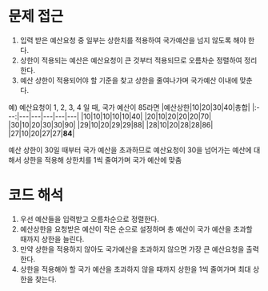 # 문제 접근 #
1. 입력 받은 예산요청 중 일부는 상한치를 적용하여 국가예산을 넘지 않도록 해야 한다.
2. 상한이 적용되는 예산은 예산요청이 큰 것부터 적용되므로 오름차순 정렬하여 정리한다.
3. 예산 상한이 적용되어야 할 기준을 찾고 상한을 줄여나가며 국가예산 이내에 맞춘다.

예) 예산요청이 1, 2, 3, 4 일 때, 국가 예산이 85라면
|예산상한|10|20|30|40|총합|
|:---:|---|---|---|---|---|
|10|10|10|10|10|40|
|20|10|20|20|20|70|
|30|10|20|30|30|90|
|29|10|20|29|29|88|
|28|10|20|28|28|86|
|27|10|20|27|27|**84**|

예산 상한이 30일 때부터 국가 예산을 초과하므로 예산요청이 30을 넘어가는 예산에 대해서 상한을 적용해 상한치를 1씩 줄여가며 국가 예산에 맞춤

# 코드 해석 #
1. 우선 예산들을 입력받고 오름차순으로 정렬한다.
2. 예산상한을 요청받은 예산이 작은 순으로 설정하며 총 예산이 국가 예산을 초과할 때까지 상한을 늘린다.
3. 만약 상한을 적용하지 않아도 국가예산을 초과하지 않으면 가장 큰 예산요청을 출력한다.
4. 상한을 적용해야 할 국가 예산을 초과하지 않을 때까지 상한을 1씩 줄여가며 최대 상한을 찾는다.
